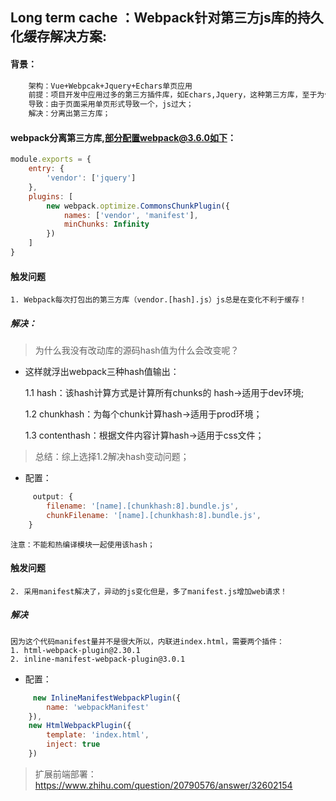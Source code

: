 ## Long term cache ：Webpack针对第三方js库的持久化缓存解决方案:

#### 背景：
``` bash
    架构：Vue+Webpcak+Jquery+Echars单页应用
    前提：项目开发中应用过多的第三方插件库，如Echars,Jquery，这种第三方库，至于为什么项目中引入这些库有些事历史原因有些则是需求原因；
    导致：由于页面采用单页形式导致一个，js过大；
    解决：分离出第三方库；
```
#### webpack分离第三方库,部分配置webpack@3.6.0如下：
```js
module.exports = {
    entry: {
        'vendor': ['jquery']
    },   
    plugins: [
        new webpack.optimize.CommonsChunkPlugin({
            names: ['vendor', 'manifest'],
            minChunks: Infinity
        })
    ]
}
```
#### 触发问题
    1. Webpack每次打包出的第三方库（vendor.[hash].js）js总是在变化不利于缓存！
    
##### 解决：
>为什么我没有改动库的源码hash值为什么会改变呢？

* 这样就浮出webpack三种hash值输出：

    1.1 hash：该hash计算方式是计算所有chunks的 hash->适用于dev环境;

    1.2 chunkhash：为每个chunk计算hash->适用于prod环境；
    
    1.3 contenthash：根据文件内容计算hash->适用于css文件；
>总结：综上选择1.2解决hash变动问题；
* 配置：
```js
     output: {
        filename: '[name].[chunkhash:8].bundle.js',
        chunkFilename: '[name].[chunkhash:8].bundle.js',
    }
```
    注意：不能和热编译模块一起使用该hash；

#### 触发问题      
    2. 采用manifest解决了，异动的js变化但是，多了manifest.js增加web请求！
##### 解决
    因为这个代码manifest量并不是很大所以，内联进index.html，需要两个插件：
    1. html-webpack-plugin@2.30.1
    2. inline-manifest-webpack-plugin@3.0.1
* 配置：
```js
     new InlineManifestWebpackPlugin({
        name: 'webpackManifest'
    }),
    new HtmlWebpackPlugin({
        template: 'index.html', 
        inject: true
    })
```

>扩展前端部署：https://www.zhihu.com/question/20790576/answer/32602154
    
